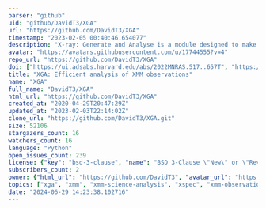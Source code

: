 ```yaml
---
parser: "github"
uid: "github/DavidT3/XGA"
url: "https://github.com/DavidT3/XGA"
timestamp: "2023-02-05 00:40:46.654077"
description: "X-ray: Generate and Analyse is a module designed to make the analysis of XMM observations simple and efficient. It provides an interface with SAS for the creation of XMM data products, as well as a way to easily perform fits (scalable for multiple observations) and retrieve information about an object, all within a Python package. "
avatar: "https://avatars.githubusercontent.com/u/17744555?v=4"
repo_url: "https://github.com/DavidT3/XGA"
doi: ["https://ui.adsabs.harvard.edu/abs/2022MNRAS.517..657T", "https://ui.adsabs.harvard.edu/abs/2022arXiv220201236T", "https://ui.adsabs.harvard.edu/abs/2023ascl.soft01012T/abstract"]
title: "XGA: Efficient analysis of XMM observations"
name: "XGA"
full_name: "DavidT3/XGA"
html_url: "https://github.com/DavidT3/XGA"
created_at: "2020-04-29T20:47:29Z"
updated_at: "2023-02-03T22:14:02Z"
clone_url: "https://github.com/DavidT3/XGA.git"
size: 52106
stargazers_count: 16
watchers_count: 16
language: "Python"
open_issues_count: 239
license: {"key": "bsd-3-clause", "name": "BSD 3-Clause \"New\" or \"Revised\" License", "spdx_id": "BSD-3-Clause", "url": "https://api.github.com/licenses/bsd-3-clause", "node_id": "MDc6TGljZW5zZTU="}
subscribers_count: 2
owner: {"html_url": "https://github.com/DavidT3", "avatar_url": "https://avatars.githubusercontent.com/u/17744555?v=4", "login": "DavidT3", "type": "User"}
topics: ["xga", "xmm", "xmm-science-analysis", "xspec", "xmm-observations", "sas", "heasoft", "x-ray", "astrophysics", "astronomy", "galaxy-clusters", "x-ray-astronomy"]
date: "2024-06-29 14:23:38.102716"
---
```


